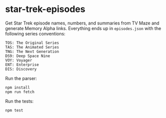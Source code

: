# star-trek-episodes

Get Star Trek episode names, numbers, and summaries from TV Maze and generate Memory Alpha links. Everything ends up in `episodes.json` with the following series conventions:

```
TOS: The Original Series
TAS: The Animated Series
TNG: The Next Generation
DS9: Deep Space Nine
VOY: Voyager
ENT: Enterprise
DIS: Discovery
```

Run the parser:
```
npm install
npm run fetch
```

Run the tests:
```
npm test
```
